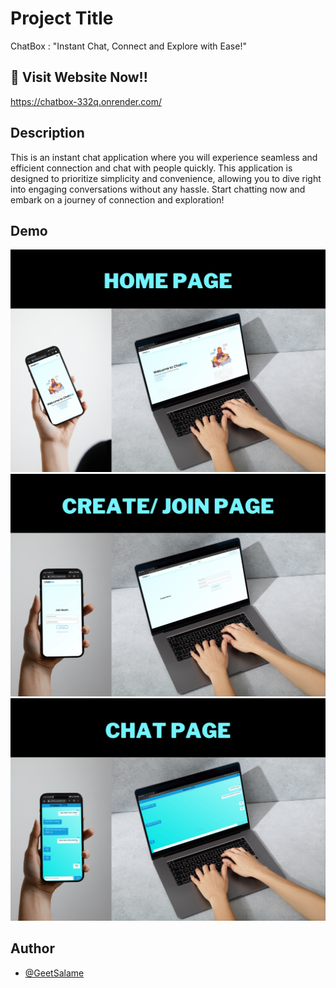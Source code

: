 
# Project Title

ChatBox : "Instant Chat, Connect and Explore with Ease!"

## 🔗 Visit Website Now!!
https://chatbox-332q.onrender.com/

## Description

This is an instant chat application where you will experience seamless and efficient connection and chat with people quickly. This application is designed to prioritize simplicity and convenience, allowing you to dive right into engaging conversations without any hassle.
Start chatting now and embark on a journey of connection and exploration!


## Demo
![Home Page](https://raw.githubusercontent.com/GeetSalame/ChatBox/main/public/img/Doc/homepage.png)
![Create/Join Page](https://raw.githubusercontent.com/GeetSalame/ChatBox/main/public/img/Doc/createpage.png)
![Chat Page](https://raw.githubusercontent.com/GeetSalame/ChatBox/main/public/img/Doc/chatpage.png)


## Author

- [@GeetSalame](https://github.com/GeetSalame)

